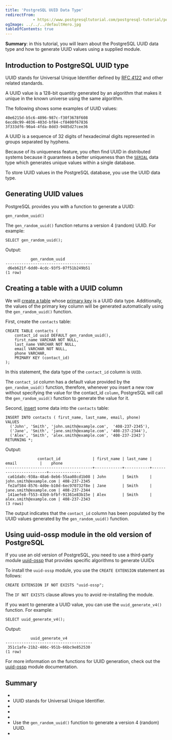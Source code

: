 ```yaml
---
title: 'PostgreSQL UUID Data Type'
redirectFrom: 
            - https://www.postgresqltutorial.com/postgresql-tutorial/postgresql-uuid/
ogImage: ../../../defaultHero.jpg
tableOfContents: true
---
```

<!-- wp:paragraph -->

**Summary**: in this tutorial, you will learn about the PostgreSQL UUID data type and how to generate UUID values using a supplied module.

<!-- /wp:paragraph -->

<!-- wp:heading -->

## Introduction to PostgreSQL UUID type

<!-- /wp:heading -->

<!-- wp:paragraph -->

UUID stands for Universal Unique Identifier defined by [RFC 4122](https://tools.ietf.org/html/rfc4122 "UUID") and other related standards.

<!-- /wp:paragraph -->

<!-- wp:paragraph -->

A UUID value is a 128-bit quantity generated by an algorithm that makes it unique in the known universe using the same algorithm.

<!-- /wp:paragraph -->

<!-- wp:paragraph -->

The following shows some examples of UUID values:

<!-- /wp:paragraph -->

<!-- wp:code {"language":"sql"} -->

```
40e6215d-b5c6-4896-987c-f30f3678f608
6ecd8c99-4036-403d-bf84-cf8400f67836
3f333df6-90a4-4fda-8dd3-9485d27cee36
```

<!-- /wp:code -->

<!-- wp:paragraph -->

A UUID is a sequence of 32 digits of hexadecimal digits represented in groups separated by hyphens.

<!-- /wp:paragraph -->

<!-- wp:paragraph -->

Because of its uniqueness feature, you often find UUID in distributed systems because it guarantees a better uniqueness than the [`SERIAL`](https://www.postgresqltutorial.com/postgresql-tutorial/postgresql-serial/) data type which generates unique values within a single database.

<!-- /wp:paragraph -->

<!-- wp:paragraph -->

To store UUID values in the PostgreSQL database, you use the UUID data type.

<!-- /wp:paragraph -->

<!-- wp:heading -->

## Generating UUID values

<!-- /wp:heading -->

<!-- wp:paragraph -->

PostgreSQL provides you with a function to generate a UUID:

<!-- /wp:paragraph -->

<!-- wp:code -->

```
gen_random_uuid()
```

<!-- /wp:code -->

<!-- wp:paragraph -->

The `gen_random_uuid()` function returns a version 4 (random) UUID. For example:

<!-- /wp:paragraph -->

<!-- wp:code -->

```
SELECT gen_random_uuid();
```

<!-- /wp:code -->

<!-- wp:paragraph -->

Output:

<!-- /wp:paragraph -->

<!-- wp:code -->

```
           gen_random_uuid
--------------------------------------
 d6eb621f-6dd0-4cdc-93f5-07f51b249b51
(1 row)
```

<!-- /wp:code -->

<!-- wp:heading -->

## Creating a table with a UUID column

<!-- /wp:heading -->

<!-- wp:paragraph -->

We will [create a table](https://www.postgresqltutorial.com/postgresql-tutorial/postgresql-create-table/) whose [primary key](https://www.postgresqltutorial.com/postgresql-tutorial/postgresql-primary-key/) is a UUID data type. Additionally, the values of the primary key column will be generated automatically using the `gen_random_uuid()` function.

<!-- /wp:paragraph -->

<!-- wp:paragraph -->

First, create the `contacts` table:

<!-- /wp:paragraph -->

<!-- wp:code {"language":"sql"} -->

```
CREATE TABLE contacts (
    contact_id uuid DEFAULT gen_random_uuid(),
    first_name VARCHAR NOT NULL,
    last_name VARCHAR NOT NULL,
    email VARCHAR NOT NULL,
    phone VARCHAR,
    PRIMARY KEY (contact_id)
);
```

<!-- /wp:code -->

<!-- wp:paragraph -->

In this statement, the data type of the `contact_id` column is `UUID`.

<!-- /wp:paragraph -->

<!-- wp:paragraph -->

The `contact_id` column has a default value provided by the `gen_random_uuid()` function, therefore, whenever you insert a new row without specifying the value for the contact_id `column`, PostgreSQL will call the `gen_random_uuid()` function to generate the value for it.

<!-- /wp:paragraph -->

<!-- wp:paragraph -->

Second, [insert](https://www.postgresqltutorial.com/postgresql-tutorial/postgresql-insert/) some data into the `contacts` table:

<!-- /wp:paragraph -->

<!-- wp:code {"language":"sql"} -->

```
INSERT INTO contacts ( first_name, last_name, email, phone)
VALUES
  ('John', 'Smith', 'john.smith@example.com',  '408-237-2345'),
  ('Jane', 'Smith', 'jane.smith@example.com', '408-237-2344'),
  ('Alex', 'Smith', 'alex.smith@example.com', '408-237-2343')
RETURNING *;
```

<!-- /wp:code -->

<!-- wp:paragraph -->

Output:

<!-- /wp:paragraph -->

<!-- wp:code -->

```
              contact_id              | first_name | last_name |         email          |    phone
--------------------------------------+------------+-----------+------------------------+--------------
 ca61da8c-938a-48a6-8eb6-55aa08cd1b08 | John       | Smith     | john.smith@example.com | 408-237-2345
 fe2af584-8576-4d0e-b10d-6ec970732f8e | Jane       | Smith     | jane.smith@example.com | 408-237-2344
 141aefe8-f553-43b9-bfbf-91361e83b15e | Alex       | Smith     | alex.smith@example.com | 408-237-2343
(3 rows)
```

<!-- /wp:code -->

<!-- wp:paragraph -->

The output indicates that the `contact_id` column has been populated by the UUID values generated by the `gen_random_uuid()` function.

<!-- /wp:paragraph -->

<!-- wp:heading -->

## Using uuid-ossp module in the old version of PostgreSQL

<!-- /wp:heading -->

<!-- wp:paragraph -->

If you use an old version of PostgreSQL, you need to use a third-party module [uuid-ossp](https://www.postgresql.org/docs/16/uuid-ossp.html) that provides specific algorithms to generate UUIDs

<!-- /wp:paragraph -->

<!-- wp:paragraph -->

To install the `uuid-ossp` module, you use the `CREATE EXTENSION` statement as follows:

<!-- /wp:paragraph -->

<!-- wp:code {"language":"sql"} -->

```
CREATE EXTENSION IF NOT EXISTS "uuid-ossp";
```

<!-- /wp:code -->

<!-- wp:paragraph -->

The `IF NOT EXISTS` clause allows you to avoid re-installing the module.

<!-- /wp:paragraph -->

<!-- wp:paragraph -->

If you want to generate a UUID value, you can use the `uuid_generate_v4()` function. For example:

<!-- /wp:paragraph -->

<!-- wp:code -->

```
SELECT uuid_generate_v4();
```

<!-- /wp:code -->

<!-- wp:paragraph -->

Output:

<!-- /wp:paragraph -->

<!-- wp:code {"language":"sql"} -->

```
           uuid_generate_v4
--------------------------------------
 351c1afe-21b2-486c-951b-66bc9e852530
(1 row)
```

<!-- /wp:code -->

<!-- wp:paragraph -->

For more information on the functions for UUID generation, check out the [uuid-ossp](https://www.postgresql.org/docs/9.5/static/uuid-ossp.html) module documentation.

<!-- /wp:paragraph -->

<!-- wp:heading -->

## Summary

<!-- /wp:heading -->

<!-- wp:list -->

- <!-- wp:list-item -->
- UUID stands for Universal Unique Identifier.
- <!-- /wp:list-item -->
-
- <!-- wp:list-item -->
- Use the `gen_random_uuid()` function to generate a version 4 (random) UUID.
- <!-- /wp:list-item -->

<!-- /wp:list -->
